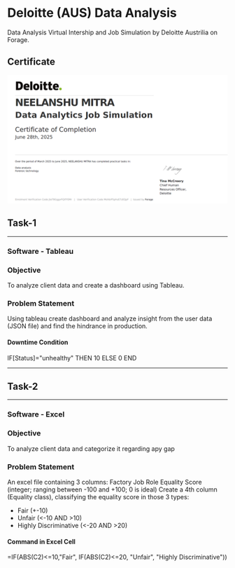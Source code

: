 # Deloitte (AUS) Data Analysis
Data Analysis Virtual Intership and Job Simulation by Deloitte Austrilia on Forage. 

## Certificate
![Certificate](image.png)
## Task-1
---
### Software - Tableau 

### Objective 
To analyze client data and create a dashboard using Tableau.

### Problem Statement
Using tableau create dashboard and analyze insight from the user data (JSON file) and find the hindrance in production.

#### Downtime Condition
IF[Status]="unhealthy" THEN 10 ELSE 0 END

---
## Task-2
---
### Software - Excel 

### Objective 
To analyze client data and categorize it regarding apy gap

### Problem Statement
An excel file containing 3 columns:
Factory Job Role Equality Score (integer; ranging between -100 and +100; 0 is ideal)
Create a 4th column (Equality class), classifying the equality score in those 3 types:
- Fair (+-10)
- Unfair (<-10 AND >10)
- Highly Discriminative (<-20 AND >20)

#### Command in Excel Cell
=IF(ABS(C2)<=10,"Fair", IF(ABS(C2)<=20, "Unfair", "Highly Discriminative"))
